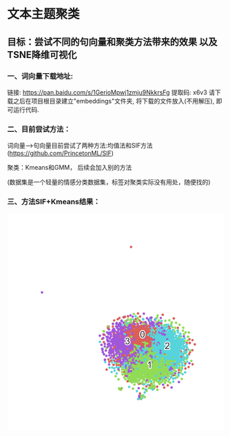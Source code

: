 # 文本主题聚类

## **目标：尝试不同的句向量和聚类方法带来的效果** 以及TSNE降维可视化  

### 一、词向量下载地址:   

链接: https://pan.baidu.com/s/1GerioMpwj1zmju9NkkrsFg 
提取码: x6v3
请下载之后在项目根目录建立"embeddings"文件夹, 将下载的文件放入(不用解压), 即可运行代码.   

### 二、目前尝试方法：

词向量-->句向量目前尝试了两种方法:均值法和SIF方法(https://github.com/PrincetonML/SIF)

聚类：Kmeans和GMM， 后续会加入别的方法

(数据集是一个轻量的情感分类数据集，标签对聚类实际没有用处，随便找的)

### 三、方法SIF+Kmeans结果：

<img src="results\SIF_Kmeans.png" alt="SIF_Kmeans" style="zoom:60%;" />